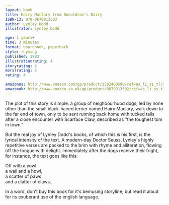 ```yaml
---
layout: book
title: Hairy Maclary from Donaldson's Dairy
ISBN-13: 978-0670913503
author: Lynley Dodd
illustrator: Lynley Dodd

age: 1 years+
time: 3 minutes
format: boardbook, paperback
style: rhyming
published: 1983
illustrationrating: 4
storyrating: 4
moralrating: 5
rating: 4

amazonus: http://www.amazon.com/gp/product/1582460590/ref=as_li_ss_tl?ie=UTF8&tag=chilslitere0b-20&linkCode=as2&camp=217145&creative=399349&creativeASIN=1582460590
amazonuk: http://www.amazon.co.uk/gp/product/0670913502/ref=as_li_ss_tl?ie=UTF8&tag=chilsliterevi-21&linkCode=as2&camp=1634&creative=19450&creativeASIN=0670913502
---
```


<span></span>
The plot of this story is simple: a group of neighbourhood dogs, led by none other than the small black-haired terrier named Hairy Maclary, walk down to the far end of town, only to be sent running back home with tucked tails after a close encounter with Scarface Claw, described as "the toughest tom in town."

But the real joy of Lynley Dodd's books, of which this is his first, is the lyrical intensity of the text. A modern-day Doctor Seuss, Lynley's highly repetitive verses are packed to the brim with rhyme and alliteration, flowing off the tongue with delight. Immediately after the dogs receive their fright, for instance, the text goes like this:

Off with a yowl  
a wail and a howl,  
a scatter of paws  
and a clatter of claws...  
	
In a word, don't buy this book for it's bemusing storyline, but read it aloud for its exuberant use of the english language.